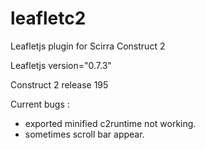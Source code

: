 # leafletc2
Leafletjs plugin for Scirra Construct 2

Leafletjs version="0.7.3"

Construct 2 release 195 

Current bugs :
- exported minified c2runtime not working.
- sometimes scroll bar appear.